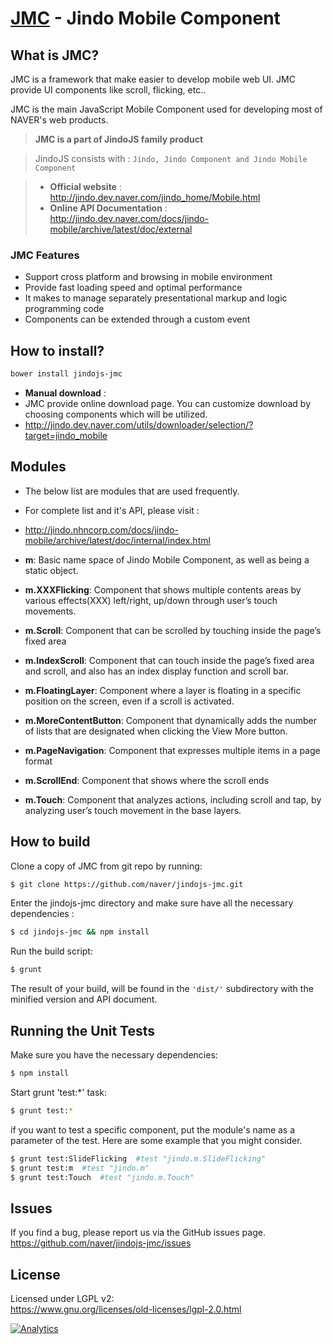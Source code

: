 **[JMC](http://jindo.dev.naver.com/docs/jindo-mobile/archive/latest/doc/external/index.html) - Jindo Mobile Component**
=========================================

## **What is JMC?**
JMC is a framework that make easier to develop mobile web UI. JMC provide UI components like scroll, flicking, etc.. 

JMC is the main JavaScript Mobile Component used for developing most of NAVER's web products.

> **JMC is a part of JindoJS family product**

> JindoJS consists with : `Jindo, Jindo Component and Jindo Mobile Component`

> - __Official website__ : http://jindo.dev.naver.com/jindo_home/Mobile.html
> - __Online API Documentation__ : http://jindo.dev.naver.com/docs/jindo-mobile/archive/latest/doc/external


### **JMC Features**
- Support cross platform and browsing in mobile environment
- Provide fast loading speed and optimal performance
- It makes to manage separately presentational markup and logic programming code
- Components can be extended through a custom event


## **How to install?**
```bash
bower install jindojs-jmc
```

- **Manual download** :  
 - JMC provide online download page. You can customize download by choosing components which will be utilized.
 - http://jindo.dev.naver.com/utils/downloader/selection/?target=jindo_mobile


## **Modules**
- The below list are modules that are used frequently.
 - For complete list and it's API, please visit :
 - http://jindo.nhncorp.com/docs/jindo-mobile/archive/latest/doc/internal/index.html

- **m**: Basic name space of Jindo Mobile Component, as well as being a static object.
- **m.XXXFlicking**: Component that shows multiple contents areas by various effects(XXX) left/right, up/down through user’s touch movements.
- **m.Scroll**: Component that can be scrolled by touching inside the page’s fixed area
- **m.IndexScroll**: Component that can touch inside the page’s fixed area and scroll, and also has an index display function and scroll bar.
- **m.FloatingLayer**: Component where a layer is floating in a specific position on the screen, even if a scroll is activated.
- **m.MoreContentButton**: Component that dynamically adds the number of lists that are designated when clicking the View More button.
- **m.PageNavigation**: Component that expresses multiple items in a page format
- **m.ScrollEnd**: Component that shows where the scroll ends
- **m.Touch**: Component that analyzes actions, including scroll and tap, by analyzing user’s touch movement in the base layers.

## **How to build**
Clone a copy of JMC from git repo by running:
```bash
$ git clone https://github.com/naver/jindojs-jmc.git
```

Enter the jindojs-jmc directory and make sure have all the necessary dependencies :
```bash
$ cd jindojs-jmc && npm install
```

Run the build script:
```bash
$ grunt
```
The result of your build, will be found in the `'dist/'` subdirectory with the minified version and API document.

## **Running the Unit Tests**
Make sure you have the necessary dependencies:
```bash
$ npm install
```

Start grunt 'test:*' task:
```bash
$ grunt test:*
```

if you want to test a specific component, put the module's name as a parameter of the test. Here are some example that you might consider.
```bash
$ grunt test:SlideFlicking  #test "jindo.m.SlideFlicking"
$ grunt test:m  #test "jindo.m"
$ grunt test:Touch  #test "jindo.m.Touch"
```

## **Issues**
If you find a bug, please report us via the GitHub issues page.  
https://github.com/naver/jindojs-jmc/issues

## **License**
Licensed under LGPL v2:  
https://www.gnu.org/licenses/old-licenses/lgpl-2.0.html  

[![Analytics](https://ga-beacon.appspot.com/UA-45811892-4/jindojs-jmc/readme)](https://github.com/naver/jindojs-jmc)
